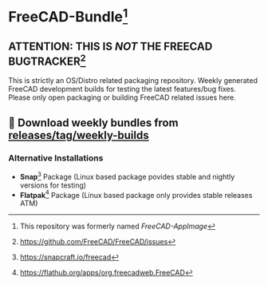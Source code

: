 # FreeCAD-Bundle[^1] 

## ATTENTION: THIS IS *NOT* THE FREECAD BUGTRACKER[^2]

This is strictly an OS/Distro related packaging repository. Weekly generated FreeCAD development builds for testing the latest features/bug fixes. Please only open packaging or building FreeCAD related issues here.

## 📢 Download weekly bundles from [releases/tag/weekly-builds](https://github.com/FreeCAD/FreeCAD-Bundle/releases/tag/weekly-builds)

### Alternative Installations
* **Snap**[^3] Package (Linux based package povides stable and nightly versions for testing)   
* **Flatpak**[^4] Package (Linux based package only provides stable releases ATM)

[^1]: This repository was formerly named *FreeCAD-AppImage*
[^2]: https://github.com/FreeCAD/FreeCAD/issues
[^3]: https://snapcraft.io/freecad
[^4]: https://flathub.org/apps/org.freecadweb.FreeCAD
